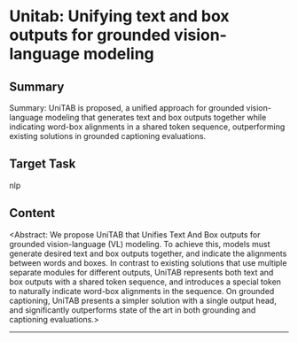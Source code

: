# Unitab: Unifying text and box outputs for grounded vision-language modeling

## Summary

Summary: UniTAB is proposed, a unified approach for grounded vision-language modeling that generates text and box outputs together while indicating word-box alignments in a shared token sequence, outperforming existing solutions in grounded captioning evaluations.


## Target Task

nlp

## Content

<Abstract: We propose UniTAB that Unifies Text And Box outputs for grounded vision-language (VL) modeling. To achieve this, models must generate desired text and box outputs together, and indicate the alignments between words and boxes. In contrast to existing solutions that use multiple separate modules for different outputs, UniTAB represents both text and box outputs with a shared token sequence, and introduces a special <obj> token to naturally indicate word-box alignments in the sequence. On grounded captioning, UniTAB presents a simpler solution with a single output head, and significantly outperforms state of the art in both grounding and captioning evaluations.>



---

